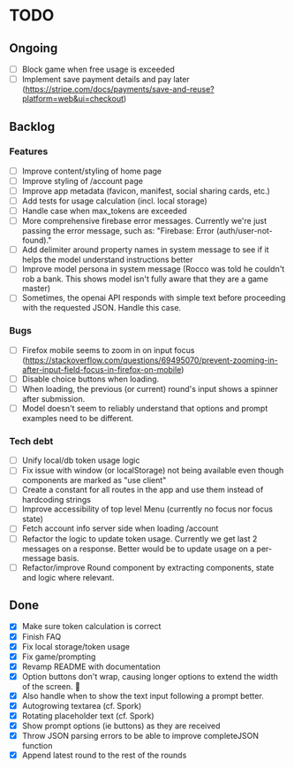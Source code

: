 # TODO

## Ongoing

- [ ] Block game when free usage is exceeded
- [ ] Implement save payment details and pay later (https://stripe.com/docs/payments/save-and-reuse?platform=web&ui=checkout)

## Backlog

### Features

- [ ] Improve content/styling of home page
- [ ] Improve styling of /account page
- [ ] Improve app metadata (favicon, manifest, social sharing cards, etc.)
- [ ] Add tests for usage calculation (incl. local storage)
- [ ] Handle case when max_tokens are exceeded
- [ ] More comprehensive firebase error messages. Currently we're just passing the error message, such as: "Firebase: Error (auth/user-not-found)."
- [ ] Add delimiter around property names in system message to see if it helps the model understand instructions better
- [ ] Improve model persona in system message (Rocco was told he couldn't rob a bank. This shows model isn't fully aware that they are a game master)
- [ ] Sometimes, the openai API responds with simple text before proceeding with the requested JSON. Handle this case.

### Bugs

- [ ] Firefox mobile seems to zoom in on input focus (https://stackoverflow.com/questions/69495070/prevent-zooming-in-after-input-field-focus-in-firefox-on-mobile)
- [ ] Disable choice buttons when loading.
- [ ] When loading, the previous (or current) round's input shows a spinner after submission.
- [ ] Model doesn't seem to reliably understand that options and prompt examples need to be different.

### Tech debt

- [ ] Unify local/db token usage logic
- [ ] Fix issue with window (or localStorage) not being available even though components are marked as "use client"
- [ ] Create a constant for all routes in the app and use them instead of hardcoding strings
- [ ] Improve accessibility of top level Menu (currently no focus nor focus state)
- [ ] Fetch account info server side when loading /account
- [ ] Refactor the logic to update token usage. Currently we get last 2 messages on a response. Better would be to update usage on a per-message basis.
- [ ] Refactor/improve Round component by extracting components, state and logic where relevant.

## Done

- [x] Make sure token calculation is correct
- [x] Finish FAQ
- [x] Fix local storage/token usage
- [x] Fix game/prompting
- [x] Revamp README with documentation
- [x] Option buttons don't wrap, causing longer options to extend the width of the screen. 🤦
- [x] Also handle when to show the text input following a prompt better.
- [x] Autogrowing textarea (cf. Spork)
- [x] Rotating placeholder text (cf. Spork)
- [x] Show prompt options (ie buttons) as they are received
- [x] Throw JSON parsing errors to be able to improve completeJSON function
- [x] Append latest round to the rest of the rounds
